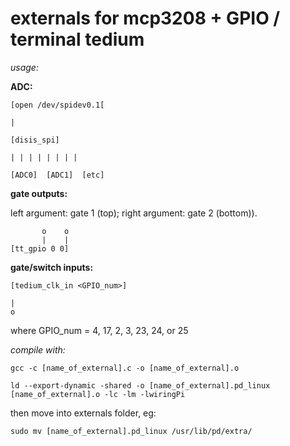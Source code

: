 externals for mcp3208 + GPIO / terminal tedium
===========================================================

*usage:*


**ADC:**
```
[open /dev/spidev0.1[

|

[disis_spi]

| | | | | | | | 

[ADC0]  [ADC1]  [etc]
```

**gate outputs:**

left argument: gate 1 (top); right argument: gate 2 (bottom)).

```    
       o    o
       |    |
[tt_gpio 0 0]

```

**gate/switch inputs:**

```
[tedium_clk_in <GPIO_num>] 

|
o
```

where GPIO_num = 4, 17, 2, 3, 23, 24, or 25



*compile with:*

`gcc -c [name_of_external].c -o [name_of_external].o`

`ld --export-dynamic -shared -o [name_of_external].pd_linux [name_of_external].o -lc -lm -lwiringPi`

then move into externals folder, eg: 

`sudo mv [name_of_external].pd_linux /usr/lib/pd/extra/`


